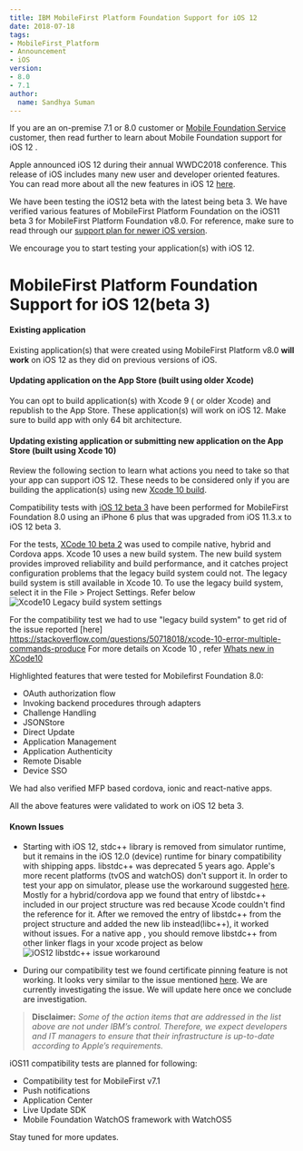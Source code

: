 ```yaml
---
title: IBM MobileFirst Platform Foundation Support for iOS 12
date: 2018-07-18
tags:
- MobileFirst_Platform
- Announcement
- iOS
version:
- 8.0
- 7.1
author:
  name: Sandhya Suman
---
```


If you are an on-premise 7.1 or 8.0 customer or [Mobile Foundation Service](https://console.bluemix.net/catalog/services/mobile-foundation) customer, then read further to learn about  Mobile Foundation support for iOS 12 .

Apple announced iOS 12 during their annual WWDC2018 conference. This release of iOS includes many new user and developer oriented features. You can read more about all the new features in iOS 12 [here](https://developer.apple.com/ios/whats-new/).

We have been testing the iOS12 beta with the latest being beta 3. We have verified various features of MobileFirst Platform Foundation on the iOS11 beta 3 for MobileFirst Platform Foundation v8.0. For reference, make sure to read through our [support plan for newer iOS version](https://mobilefirstplatform.ibmcloud.com/blog/2017/01/11/support-plan-for-next-android-ios-mobile-os/).

We encourage you to start testing your application(s) with iOS 12.

# MobileFirst Platform Foundation Support for iOS 12(beta 3)

#### Existing application
Existing application(s) that were created using MobileFirst Platform v8.0 **will work** on iOS 12 as they did on previous versions of iOS.

#### Updating application on the App Store (built using older Xcode)
You can opt to build application(s) with Xcode 9 ( or older Xcode) and republish to the App Store. These application(s) will work on iOS 12. Make sure to build app with only 64 bit architecture.

#### Updating existing application or submitting new application on the App Store (built using Xcode 10)
Review the following section to learn what actions you need to take so that your app can support iOS 12. These needs to be considered only if you are building the application(s) using new [Xcode 10 build](https://developer.apple.com/download).

Compatibility tests with [iOS 12 beta 3](https://developer.apple.com/download) have been performed for MobileFirst Foundation 8.0 using an iPhone 6 plus that was upgraded from iOS 11.3.x to iOS 12 beta 3.

For the tests, [XCode 10 beta 2](https://developer.apple.com/download) was used to compile native, hybrid and Cordova apps. Xcode 10 uses a new build system. The new build system provides improved reliability and build performance, and it catches project configuration problems that the legacy build system could not.
The legacy build system is still available in Xcode 10. To use the legacy build system, select it in the File > Project Settings. Refer below ![Xcode10 Legacy build system settings]({{site.baseurl}}/assets/blog/2017-07-20-compatibility-tests-for-ios-12/xcode10-buildsystem.png)

For the compatibility test we had to use "legacy build system" to get rid of the issue reported [here] https://stackoverflow.com/questions/50718018/xcode-10-error-multiple-commands-produce
For more details on Xcode 10 , refer [Whats new in XCode10](https://developer.apple.com/xcode/whats-new/)  

Highlighted features that were tested for Mobilefirst Foundation 8.0:

* OAuth authorization flow
* Invoking backend procedures through adapters
* Challenge Handling
* JSONStore
* Direct Update
* Application Management
* Application Authenticity
* Remote Disable
* Device SSO

We had also verified MFP based cordova, ionic and react-native apps.

All the above features were validated to work on iOS 12 beta 3.  

#### Known Issues
* Starting with iOS 12, stdc++ library is removed from simulator runtime, but it remains in the iOS 12.0 (device) runtime for binary compatibility with shipping apps. libstdc++ was deprecated 5 years ago. Apple's more recent platforms (tvOS and watchOS) don't support it.
In order to test your app on simulator, please use the workaround suggested [here](https://stackoverflow.com/questions/50694822/xcode-10-ios-12-does-not-contain-libstdc6-0-9).
Mostly for a hybrid/cordova app we found that entry of libstdc++ included in our project structure  was red because Xcode couldn't find the reference for it. After we removed the entry of libstdc++ from the project structure and added the new lib instead(libc++), it worked without issues.
For a native app , you should remove libstdc++ from other linker flags in your xcode project as below 
![iOS12 libstdc++  issue workaround]({{site.baseurl}}/assets/blog/2017-07-20-compatibility-tests-for-ios-12/ios12-stdlib-fix.png)

* During our compatibility test we found certificate pinning feature is not working. It looks very similar to the issue mentioned [here](https://github.com/AFNetworking/AFNetworking/issues/4229). We are currently investigating the issue. We will update here once we conclude are investigation.


> **Disclaimer:** *Some of the action items that are addressed in the list above are not under IBM’s control. Therefore, we expect developers and IT managers to ensure that their infrastructure is up-to-date according to Apple’s requirements.*

iOS11 compatibility tests are planned for following:

* Compatibility test for MobileFirst v7.1
* Push notifications
* Application Center
* Live Update SDK
* Mobile Foundation WatchOS framework with WatchOS5


Stay tuned for more updates.
